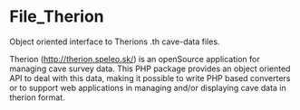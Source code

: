 # File_Therion
Object oriented interface to Therions .th cave-data files.

Therion (http://therion.speleo.sk/) is an openSource application for managing cave survey data.
This PHP package provides an object oriented API to deal with this data, making it possible to write PHP based converters or to support web applications in managing and/or displaying cave data in therion format.
